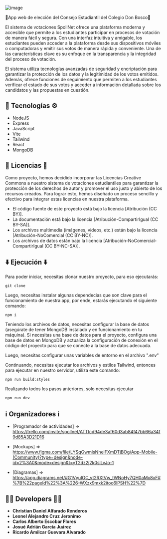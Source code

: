 ![image](https://github.com/RAmilG2006/SPOLLNET/assets/105886890/0bc6fa2d-d5dc-4a19-89d0-77db15c98c95)

💙App web de elección del Consejo Estudiantil del Colegio Don Bosco💛

El sistema de votaciones SpollNet ofrece una plataforma moderna y accesible que permite a los estudiantes participar en procesos de votación de manera fácil y segura. Con una interfaz intuitiva y amigable, los estudiantes pueden acceder a la plataforma desde sus dispositivos móviles o computadoras y emitir sus votos de manera rápida y conveniente.
Una de las características clave es su enfoque en la transparencia y la integridad del proceso de votación. 

El sistema utiliza tecnologías avanzadas de seguridad y encriptación para garantizar la protección de los datos y la legitimidad de los votos emitidos. Además, ofrece funciones de seguimiento que permiten a los estudiantes verificar el estado de sus votos y acceder a información detallada sobre los candidatos y las propuestas en cuestión.

## 🔧 Tecnologías ⚙️

* NodeJS
* Express
* JavaScript
* Vite
* Tailwind 
* React 
* MongoDB

## 📃 Licencias 📃

Como proyecto, hemos decidido incorporar las Licencias Creative Commons a nuestro sistema de  votaciones estudiantiles para garantizar la protección de los derechos de autor y promover el uso justo y 
abierto de los recursos creados. Para lograr esto, hemos diseñado un proceso sencillo y efectivo para integrar estas licencias en nuestra plataforma.

- El código fuente de este proyecto está bajo la licencia [Atribución (CC BY)].
- La documentación está bajo la licencia [Atribución-CompartirIgual (CC BY-SA)].
- Los archivos multimedia (imágenes, videos, etc.) están bajo la licencia [Atribución-NoComercial (CC BY-NC)].
- Los archivos de datos están bajo la licencia [Atribución-NoComercial-CompartirIgual (CC BY-NC-SA)].


## ⬇️ Ejecución ⬇️

Para poder iniciar, necesitas clonar nuestro proyecto, para eso ejecutarás:

    git clone

Luego, necesitas instalar algunas dependecias que son clave para el funcionamiento de nuestra app, por ende, estarás ejecutando el siguiente comando:

    npm i

Teniendo los archivos de datos, necesitas configurar la base de datos (asegúrate de tener MongoDB instalado y en funcionamiento en tu máquina). Si necesitas una base de datos para el proyecto, configura una base de datos en MongoDB y actualiza la configuración de conexión en el código del proyecto para que se conecte a la base de datos adecuada.

Luego, necesitas configurar unas variables de entorno en el archivo ".env"

Continuando, necesitas ejecutar los archivos y estilos Tailwind, entonces para ejecutar en nuestro servidor, utiliza este comando:

    npm run build:styles

Realizando todos los pasos anteriores, solo necesitas ejecutar

    npm run dev


## ℹ️ Organizadores ℹ️

* [Programador de actividades] =>  https://trello.com/invite/spollnet/ATTIcd94de3af60d3ab84f47bb66a34f9d85A3D21D16
 
* [Mockups] => https://www.figma.com/file/LYSqGwmlsNheiFXmDTjBOg/App-Mobile-(Community)?type=design&node-id=2%3A0&mode=design&t=yT2dz2j2k0slLvJo-1
 
* [Diagramas] => https://app.diagrams.net/#G1VyuIOC_vt2RXtVw_tWNoHy7QH0aMx8xF#%7B%22pageId%22%3A%226-WXzx9mxk2itoo6lPSH%22%7D
 
## 🧑‍💻 Developers 🧑‍💻

* **Christian Daniel Alfarado Renderos**
* **Leonel Alejandro Cruz Jeronimo**
* **Carlos Alberto Escobar Flores**
* **Josué Adrián García Juárez**
* **Ricardo Amilcar Guevara Alvarado**
